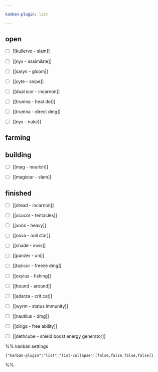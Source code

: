 ```yaml
---

kanban-plugin: list

---
```


## open

- [ ] [[kullervo - slam]]
- [ ] [[nyx - assimilate]]
- [ ] [[saryn - gloom]]
- [ ] [[cyte - snipe]]
- [ ] [[dual icor - incarnon]]
- [ ] [[trumna - heat dot]]
- [ ] [[trumna - direct dmg]]
- [ ] [[nyx - nuke]]


## farming



## building

- [ ] [[mag - nourish]]
- [ ] [[magistar - slam]]


## finished

- [ ] [[dread - incarnon]]
- [ ] [[ocucor - tentacles]]
- [ ] [[xoris - heavy]]
- [ ] [[nova - null star]]
- [ ] [[shade - invis]]
- [ ] [[panzer - uni]]
- [ ] [[tazicor - freeze dmg]]
- [ ] [[oxylus - fishing]]
- [ ] [[hound - around]]
- [ ] [[adarza - crit cat]]
- [ ] [[wyrm - status immunity]]
- [ ] [[nautilus - dmg]]
- [ ] [[diriga - free ability]]
- [ ] [[dethcube - shield boost energy generator]]




%% kanban:settings
```
{"kanban-plugin":"list","list-collapse":[false,false,false,false]}
```
%%